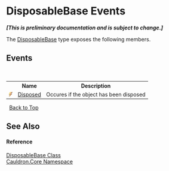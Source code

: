 # DisposableBase Events
 _**\[This is preliminary documentation and is subject to change.\]**_

The <a href="T_Cauldron_Core_DisposableBase">DisposableBase</a> type exposes the following members.


## Events
&nbsp;<table><tr><th></th><th>Name</th><th>Description</th></tr><tr><td>![Public event](media/pubevent.gif "Public event")</td><td><a href="E_Cauldron_Core_DisposableBase_Disposed">Disposed</a></td><td>
Occures if the object has been disposed</td></tr></table>&nbsp;
<a href="#disposablebase-events">Back to Top</a>

## See Also


#### Reference
<a href="T_Cauldron_Core_DisposableBase">DisposableBase Class</a><br /><a href="N_Cauldron_Core">Cauldron.Core Namespace</a><br />